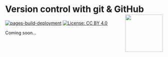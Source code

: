 # Version control with git & GitHub <img src="https://raw.githubusercontent.com/FRBCesab/templates/main/logos/website-sticker.png" align="right" style="float:right; height:120px;"/>

<!-- badges: start -->
[![pages-build-deployment](https://github.com/FRBCesab/intro-git/actions/workflows/pages/pages-build-deployment/badge.svg)](https://github.com/FRBCesab/intro-git/actions/workflows/pages/pages-build-deployment)
[![License: CC BY 4.0](https://img.shields.io/badge/License-CC%20BY%204.0-green.svg)](https://choosealicense.com/licenses/cc-by-4.0/)<!-- badges: end -->



Coming soon...
